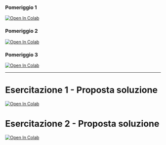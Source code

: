 ### Pomeriggio 1
[![Open In Colab](https://colab.research.google.com/assets/colab-badge.svg)](https://githubtocolab.com/slvcsl/cd5050-Morgagni/blob/main/Pomeriggi/P1.ipynb)

### Pomeriggio 2
[![Open In Colab](https://colab.research.google.com/assets/colab-badge.svg)](https://githubtocolab.com/slvcsl/cd5050-Morgagni/blob/main/Pomeriggi/P2.ipynb)

### Pomeriggio 3
[![Open In Colab](https://colab.research.google.com/assets/colab-badge.svg)](https://githubtocolab.com/slvcsl/cd5050-Morgagni/blob/main/Pomeriggi/P3.ipynb)

----------------------------------

# Esercitazione 1 - Proposta soluzione
[![Open In Colab](https://colab.research.google.com/assets/colab-badge.svg)](https://githubtocolab.com/slvcsl/cd5050-Morgagni/blob/main/Pomeriggi/P1_corretto.ipynb)

# Esercitazione 2 - Proposta soluzione
[![Open In Colab](https://colab.research.google.com/assets/colab-badge.svg)](https://githubtocolab.com/slvcsl/cd5050-Morgagni/blob/main/Pomeriggi/P2_corretto.ipynb)

